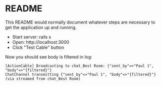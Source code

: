 # README

This README would normally document whatever steps are necessary to get the
application up and running.

- Start server: rails s
- Open: http://localhost:3000
- Click "Test Cable" button

Now you should see body is filtered in log:

```
[ActionCable] Broadcasting to chat_Best Room: {"sent_by"=>"Paul 1", "body"=>"{filtered}"}
ChatChannel transmitting {"sent_by"=>"Paul 1", "body"=>"{filtered}"} (via streamed from chat_Best Room)
```
